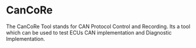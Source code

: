 # CanCoRe
The CanCoRe Tool stands for CAN Protocol Control and Recording. Its a tool which can be used to test ECUs CAN implementation and Diagnostic Implementation.
